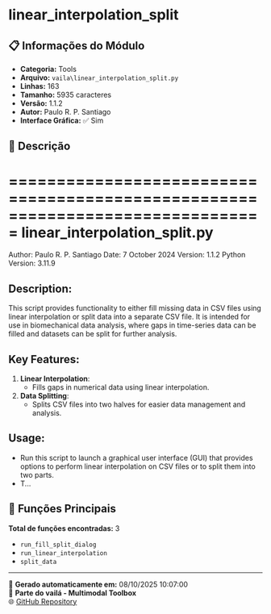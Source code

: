 # linear_interpolation_split

## 📋 Informações do Módulo

- **Categoria:** Tools
- **Arquivo:** `vaila\linear_interpolation_split.py`
- **Linhas:** 163
- **Tamanho:** 5935 caracteres
- **Versão:** 1.1.2
- **Autor:** Paulo R. P. Santiago
- **Interface Gráfica:** ✅ Sim

## 📖 Descrição


===============================================================================
linear_interpolation_split.py
===============================================================================
Author: Paulo R. P. Santiago
Date: 7 October 2024
Version: 1.1.2
Python Version: 3.11.9

Description:
------------
This script provides functionality to either fill missing data in CSV files using
linear interpolation or split data into a separate CSV file. It is intended for
use in biomechanical data analysis, where gaps in time-series data can be filled
and datasets can be split for further analysis.

Key Features:
-------------
1. **Linear Interpolation**:
   - Fills gaps in numerical data using linear interpolation.
2. **Data Splitting**:
   - Splits CSV files into two halves for easier data management and analysis.

Usage:
------
- Run this script to launch a graphical user interface (GUI) that provides options
  to perform linear interpolation on CSV files or to split them into two parts.
- T...

## 🔧 Funções Principais

**Total de funções encontradas:** 3

- `run_fill_split_dialog`
- `run_linear_interpolation`
- `split_data`




---

📅 **Gerado automaticamente em:** 08/10/2025 10:07:00  
🔗 **Parte do vailá - Multimodal Toolbox**  
🌐 [GitHub Repository](https://github.com/vaila-multimodaltoolbox/vaila)
